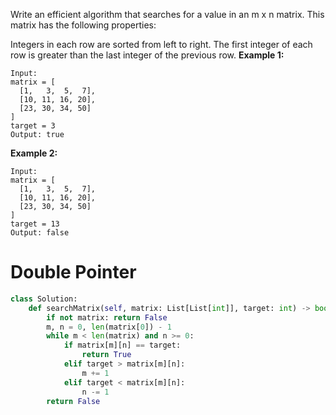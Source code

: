 Write an efficient algorithm that searches for a value in an m x n matrix. This matrix has the following properties:

Integers in each row are sorted from left to right.
The first integer of each row is greater than the last integer of the previous row.
**Example 1:**
```
Input:
matrix = [
  [1,   3,  5,  7],
  [10, 11, 16, 20],
  [23, 30, 34, 50]
]
target = 3
Output: true
```
**Example 2:**
```
Input:
matrix = [
  [1,   3,  5,  7],
  [10, 11, 16, 20],
  [23, 30, 34, 50]
]
target = 13
Output: false
```
# Double Pointer
```python
class Solution:
    def searchMatrix(self, matrix: List[List[int]], target: int) -> bool:
        if not matrix: return False
        m, n = 0, len(matrix[0]) - 1
        while m < len(matrix) and n >= 0:
            if matrix[m][n] == target:
                return True
            elif target > matrix[m][n]:
                m += 1
            elif target < matrix[m][n]:
                n -= 1
        return False
```